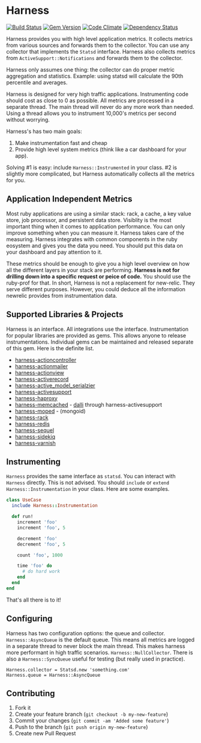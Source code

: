 # Harness
[![Build Status](https://secure.travis-ci.org/ahawkins/harness.png?branch=master)][travis]
[![Gem Version](https://badge.fury.io/rb/harness.png)][gem]
[![Code Climate](https://codeclimate.com/github/ahawkins/harness.png)][codeclimate]
[![Dependency Status](https://gemnasium.com/ahawkins/harness.png?travis)][gemnasium]

[gem]: https://rubygems.org/gems/harness
[travis]: http://travis-ci.org/ahawkins/harness
[gemnasium]: https://gemnasium.com/ahawkins/harness
[codeclimate]: https://codeclimate.com/github/ahawkins/harness
[coveralls]: https://coveralls.io/r/ahawkins/harness

Harness provides you with high level application metrics. It collects
metrics from various sources and forwards them to the collector. You
can use any collector that implements the `Statsd` interface. Harness
also collects metrics from `ActiveSupport::Notifications` and forwards
them to the collector.

Harness only assumes one thing: the collector can do proper metric
aggregation and statistics. Example: using statsd will calculate the
90th percentile and averages.

Harness is designed for very high traffic applications. Instrumenting
code should cost as close to 0 as possible. All metrics are processed
in a separate thread. The main thread will never do any more work than
needed. Using a thread allows you to instrument 10,000's metrics per
second without worrying.

Harness's has two main goals:

1. Make instrumentation fast and cheap
2. Provide high level system metrics (think like a car dashboard for
   your app).

Solving #1 is easy: include `Harness::Instrumented` in your class. #2
is slightly more complicated, but Harness automatically collects all
the metrics for you.

## Application Independent Metrics

Most ruby applications are using a similar stack: rack, a cache, a key
value store, job processor, and persistent data store. Visiblity is
the most important thing when it comes to application performance. You
can only improve something when you can measure it. Harness takes care
of the measuring. Harness integrates with common components in the
ruby eosystem and gives you the data you need. You should put this
data on your dashboard and pay attention to it.

These metrics should be enough to give you a high level overview on
how all the different layers in your stack are performing. **Harness
is not for drilling down into a specific request or peice of code.**
You should use the ruby-prof for that. In short, Harness is not a
replacement for new-relic. They serve different purposes. However, you
could deduce all the information newrelic provides from
instrumentation data.

## Supported Libraries & Projects

Harness is an interface. All integrations use the interface.
Instrumentation for popular libraries are provided as gems. This
allows anyone to release instrumentations. Individual gems can be
maintained and released separate of this gem. Here is the definite
list.

* [harness-actioncontroller](http://github.com/ahawkins/harness-actioncontroller)
* [harness-actionmailer](http://github.com/ahawkins/harness-actionmailer)
* [harness-actionview](http://github.com/ahawkins/harness-actionview)
* [harness-activerecord](http://github.com/ahawkins/harness/activerecord)
* [harness-active\_model\_serialzier](http://github.com/ahawkins/harness-active_model_serializers)
* [harness-activesupport](http://github.com/ahawkins/harness-activesupport)
* [harness-haproxy](http://github.com/ahawkins/harness-haproxy)
* [harness-memcached](http://github.com/ahawkins/harness-memcached) - [dalli](http://github.com/merpahm/dalli) through harness-activesupport
* [harness-moped](http://github.com/ahawkins/harness-moped) - (mongoid)
* [harness-rack](http://github.com/ahawkins/harness-rack)
* [harness-redis](http://github.com/ahawkins/harness-redis)
* [harness-sequel](http://github.com/ahawkins/harness-sequel)
* [harness-sidekiq](http://github.com/ahawkins/harness-sidekiq)
* [harness-varnish](http://github.com/ahawkins/harness-varnish)

## Instrumenting

`Harness` provides the same interface as `statsd`. You can interact
with `Harness` directly. This is not advised. You should `include` or
`extend` `Harness::Instrumentation` in your class. Here are some
examples.

```ruby
class UseCase
  include Harness::Instrumentation

  def run!
    increment 'foo'
    increment 'foo', 5

    decrement 'foo'
    decrement 'foo', 5

    count 'foo', 1000

    time 'foo' do
      # do hard work
    end
  end
end
```

That's all there is to it!

## Configuring

Harness has two configuration options: the queue and collector.
`Harness::AsyncQueue` is the default queue. This means all metrics are
logged in a separate thread to never block the main thread. This makes
harness more performant in high traffic scenarios.
`Harness::NullCollector`. There is also a `Harness::SyncQueue`
useful for testing (but really used in practice).

```
Harness.collector = Statsd.new 'something.com'
Harness.queue = Harness::AsyncQueue
```

## Contributing

1. Fork it
2. Create your feature branch (`git checkout -b my-new-feature`)
3. Commit your changes (`git commit -am 'Added some feature'`)
4. Push to the branch (`git push origin my-new-feature`)
5. Create new Pull Request

